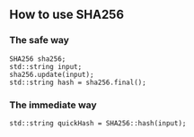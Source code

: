 ## How to use SHA256

### The safe way
```
SHA256 sha256;
std::string input;
sha256.update(input);
std::string hash = sha256.final();
```
### The immediate way
```
std::string quickHash = SHA256::hash(input);
```